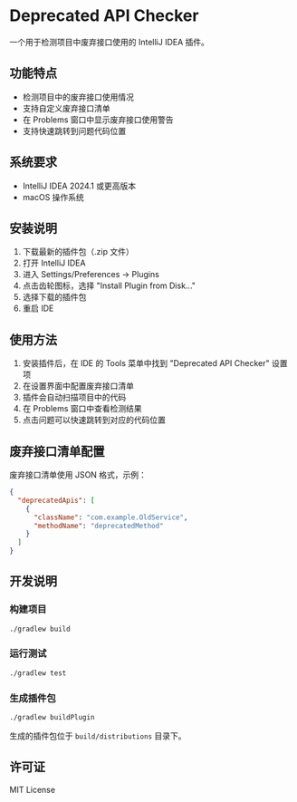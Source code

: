 # Deprecated API Checker

一个用于检测项目中废弃接口使用的 IntelliJ IDEA 插件。

## 功能特点

- 检测项目中的废弃接口使用情况
- 支持自定义废弃接口清单
- 在 Problems 窗口中显示废弃接口使用警告
- 支持快速跳转到问题代码位置

## 系统要求

- IntelliJ IDEA 2024.1 或更高版本
- macOS 操作系统

## 安装说明
1. 下载最新的插件包（.zip 文件）
2. 打开 IntelliJ IDEA
3. 进入 Settings/Preferences -> Plugins
4. 点击齿轮图标，选择 "Install Plugin from Disk..."
5. 选择下载的插件包
6. 重启 IDE

## 使用方法

1. 安装插件后，在 IDE 的 Tools 菜单中找到 "Deprecated API Checker" 设置项
2. 在设置界面中配置废弃接口清单
3. 插件会自动扫描项目中的代码
4. 在 Problems 窗口中查看检测结果
5. 点击问题可以快速跳转到对应的代码位置

## 废弃接口清单配置

废弃接口清单使用 JSON 格式，示例：

```json
{
  "deprecatedApis": [
    {
      "className": "com.example.OldService",
      "methodName": "deprecatedMethod"
    }
  ]
}
```

## 开发说明

### 构建项目

```bash
./gradlew build
```

### 运行测试

```bash
./gradlew test
```

### 生成插件包

```bash
./gradlew buildPlugin
```

生成的插件包位于 `build/distributions` 目录下。

## 许可证

MIT License 
